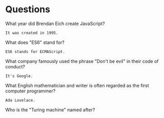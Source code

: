 # Questions

What year did Brendan Eich create JavaScript?

```
It was created in 1995.
```

What does "ES6" stand for?

```
ES6 stands for ECMAScript.
```

What company famously used the phrase "Don't be evil" in their code of conduct?

```
It's Google.
```

What English mathematician and writer is often regarded as the first computer programmer?

```
Ada Lovelace.
```

Who is the "Turing machine" named after?

```

```
